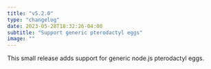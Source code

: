 ```yaml
---
title: "v5.2.0"
type: "changelog"
date: 2023-05-28T18:32:26-04:00
subtitle: "Support generic pterodactyl eggs"
image: ""
---
```


This small release adds support for generic node.js pterodactyl eggs.